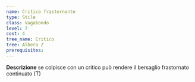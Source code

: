 ```yaml
---
name: Critico frastornante
type: Stile
class: Vagabondo
level: 7
cost: 4
tree_name: Critico
tree: Albero 2
prerequisites: 
---
```


**Descrizione**
se colpisce con un critico può rendere il bersaglio frastornato continuato (T)